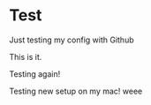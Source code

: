 Test
====

Just testing my config with Github

This is it.

Testing again!

Testing new setup on my mac! weee